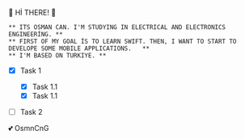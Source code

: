 <!-- HEADING -->
:dolphin: Hİ THERE! :dolphin:

<!-- BOLD -->

    ** ITS OSMAN CAN. I'M STUDYING IN ELECTRICAL AND ELECTRONICS ENGINEERİNG. **
    ** FIRST OF MY GOAL İS TO LEARN SWIFT. THEN, I WANT TO START TO DEVELOPE SOME MOBILE APPLICATIONS.   **
    ** I'M BASED ON TURKIYE. **
<!-- task -->

- [x] Task 1
    - [x] Task 1.1
    - [x] Task 1.1
- [ ] Task 2   


<!-- EMOJI -->

:two_hearts: OsmnCnG


